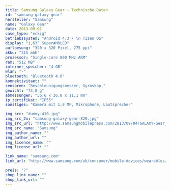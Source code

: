 ```yaml
---
title: Samsung Galaxy Gear - Technische Daten
id: "samsung-galaxy-gear"
hersteller: "Samsung"
name: "Galaxy Gear"
date: 2013-09-01
case_type: "eckig"
betriebssystem: "Android 4.3 / \n Tizen OS"
display: "1,63” SuperAMOLED"
aufloesung: "320 x 320 Pixel, 275 ppi"
akku: "315 mAh"
prozessor: "Single-core 800 MHz ARM"
ram: "512 MB"
interner_speicher: "4 GB"
wlan: "-"
bluetooth: "Bluetooth 4.0"
konnektivitaet: ""
sensoren: "Beschleunigungsmesser, Gyroskop,"
gewicht: "73,8 g"
abmessungen: "56,6 x 36,8 x 11,1 mm"
ip_zertifikat: "IP55"
sonstiges: "Kamera mit 1,9 MP, Mikrophone, Lautsprecher"

img_src: "dummy-410.jpg"
img_src_2x: "samsung-galaxy-gear-820.jpg"
img_src_url: "http://www.samsungmobilepress.com/2013/09/04/GALAXY-Gear_new-Image"
img_src_name: "Samsung"
img_author_name: ""
img_author_url: ""
img_license_name: ""
img_license_url: ""

link_name: "samsung.com"
link_url: "http://www.samsung.com/uk/consumer/mobile-devices/wearables/gear/SM-V7000ZKABTU"

preis: "?"
shop_link_name: ""
shop_link_url: ""
---
```

